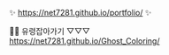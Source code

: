 ✨ https://net7281.github.io/portfolio/ ✨


👻👻 유령잡아가기 ▽▽▽ <br/>
https://net7281.github.io/Ghost_Coloring/
